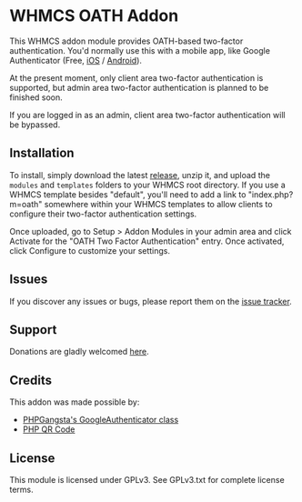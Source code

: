 # WHMCS OATH Addon

This WHMCS addon module provides OATH-based two-factor authentication. You'd normally use this with a mobile app, like Google Authenticator (Free, [iOS](https://itunes.apple.com/us/app/google-authenticator/id388497605?mt=8) / [Android](https://play.google.com/store/apps/details?id=com.google.android.apps.authenticator2&hl=en)).

At the present moment, only client area two-factor authentication is supported, but admin area two-factor authentication is planned to be finished soon.

If you are logged in as an admin, client area two-factor authentication will be bypassed.

## Installation

To install, simply download the latest [release](https://bitbucket.org/Doctor_McKay/whmcs-oath-addon/downloads), unzip it, and upload the `modules` and `templates` folders to your WHMCS root directory. If you use a WHMCS template besides "default", you'll need to add a link to "index.php?m=oath" somewhere within your WHMCS templates to allow clients to configure their two-factor authentication settings.

Once uploaded, go to Setup > Addon Modules in your admin area and click Activate for the "OATH Two Factor Authentication" entry. Once activated, click Configure to customize your settings.

## Issues

If you discover any issues or bugs, please report them on the [issue tracker](https://bitbucket.org/Doctor_McKay/whmcs-oath-addon/issues?status=new&status=open).

## Support

Donations are gladly welcomed [here](https://www.doctormckay.com/donate.php).

## Credits

This addon was made possible by:

* [PHPGangsta's GoogleAuthenticator class](https://github.com/PHPGangsta/GoogleAuthenticator)
* [PHP QR Code](http://phpqrcode.sourceforge.net/)

## License

This module is licensed under GPLv3. See GPLv3.txt for complete license terms.